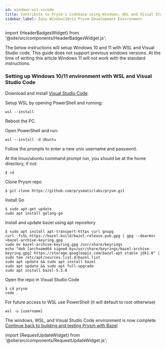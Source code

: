 ```yaml
---
id: windows-wsl-vscode
title: Contribute to Prysm's codebase using Windows, WSL and Visual Studio Code
sidebar_label: Easy Windows10+11 Prysm Development Environment
---
```


import {HeaderBadgesWidget} from '@site/src/components/HeaderBadgesWidget.js';

<HeaderBadgesWidget />

The below instructions will setup Windows 10 and 11 with WSL and Visual Studio code. This guide does not support previous windows versions. At the time of writing this article Windows 11 will not work with the standard instructions.

### Setting up Windows 10/11 environment with WSL and Visual Studio Code

Download and install [Visual Studio Code](https://code.visualstudio.com/download).

Setup WSL by opening PowerShell and running:
```text
wsl --install
```
Reboot the PC.

Open PowerShell and run:
```text
wsl --install -d Ubuntu
```
Follow the prompts to enter a new unix username and password.

At the linux/ubuntu command prompt run, you should be at the home directory, if not:
```text
$ cd
```

Clone Prysm repo
```text
$ git clone https://github.com/prysmaticlabs/prysm.git
```

Install Go
```text
$ sudo apt-get update
sudo apt install golang-go
```

Install and update bazel using apt repository
```text
$ sudo apt install apt-transport-https curl gnupg
curl -fsSL https://bazel.build/bazel-release.pub.gpg | gpg --dearmor >bazel-archive-keyring.gpg
sudo mv bazel-archive-keyring.gpg /usr/share/keyrings
echo "deb [arch=amd64 signed-by=/usr/share/keyrings/bazel-archive-keyring.gpg] https://storage.googleapis.com/bazel-apt stable jdk1.8" | sudo tee /etc/apt/sources.list.d/bazel.list
sudo apt update && sudo apt install bazel
sudo apt update && sudo apt full-upgrade
sudo apt install bazel-5.3.0
```

Open the repo in Visual Studio Code
```text
$ cd prysm
code .
```

For future access to WSL use PowerShell  (it will default to root otherwise)
```text
wsl -u [username]
```

The windows, WSL, and Visual Studio Code environment is now complete. [Continue back to building and testing Prysm with Bazel](/docs/contribute/contribution-guidelines#building-and-testing-prysm-with-go)

import {RequestUpdateWidget} from '@site/src/components/RequestUpdateWidget.js';

<RequestUpdateWidget />